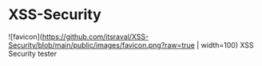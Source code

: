 # XSS-Security
![favicon](https://github.com/itsraval/XSS-Security/blob/main/public/images/favicon.png?raw=true | width=100)
XSS Security tester
